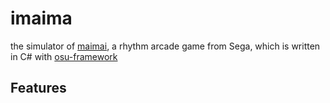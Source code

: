 # imaima

the simulator of [maimai](https://maimai.sega.jp/), a rhythm arcade game from Sega, which is written in C# with [osu-framework](https://github.com/peppy/osu-framework)

## Features

